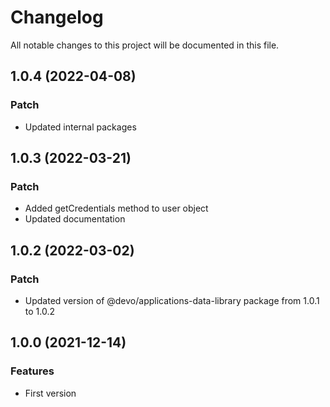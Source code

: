 # Changelog

All notable changes to this project will be documented in this file.

## 1.0.4 (2022-04-08)

### Patch

- Updated internal packages

## 1.0.3 (2022-03-21)

### Patch

- Added getCredentials method to user object
- Updated documentation

## 1.0.2 (2022-03-02)

### Patch

- Updated version of @devo/applications-data-library package from 1.0.1 to 1.0.2

## 1.0.0 (2021-12-14)

### Features

- First version
